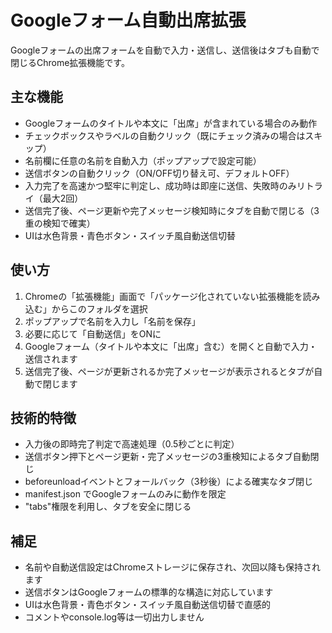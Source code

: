 
# Googleフォーム自動出席拡張

Googleフォームの出席フォームを自動で入力・送信し、送信後はタブも自動で閉じるChrome拡張機能です。

## 主な機能
- Googleフォームのタイトルや本文に「出席」が含まれている場合のみ動作
- チェックボックスやラベルの自動クリック（既にチェック済みの場合はスキップ）
- 名前欄に任意の名前を自動入力（ポップアップで設定可能）
- 送信ボタンの自動クリック（ON/OFF切り替え可、デフォルトOFF）
- 入力完了を高速かつ堅牢に判定し、成功時は即座に送信、失敗時のみリトライ（最大2回）
- 送信完了後、ページ更新や完了メッセージ検知時にタブを自動で閉じる（3重の検知で確実）
- UIは水色背景・青色ボタン・スイッチ風自動送信切替

## 使い方
1. Chromeの「拡張機能」画面で「パッケージ化されていない拡張機能を読み込む」からこのフォルダを選択
2. ポップアップで名前を入力し「名前を保存」
3. 必要に応じて「自動送信」をONに
4. Googleフォーム（タイトルや本文に「出席」含む）を開くと自動で入力・送信されます
5. 送信完了後、ページが更新されるか完了メッセージが表示されるとタブが自動で閉じます

## 技術的特徴
- 入力後の即時完了判定で高速処理（0.5秒ごとに判定）
- 送信ボタン押下とページ更新・完了メッセージの3重検知によるタブ自動閉じ
- beforeunloadイベントとフォールバック（3秒後）による確実なタブ閉じ
- manifest.json でGoogleフォームのみに動作を限定
- "tabs"権限を利用し、タブを安全に閉じる

## 補足
- 名前や自動送信設定はChromeストレージに保存され、次回以降も保持されます
- 送信ボタンはGoogleフォームの標準的な構造に対応しています
- UIは水色背景・青色ボタン・スイッチ風自動送信切替で直感的
- コメントやconsole.log等は一切出力しません
